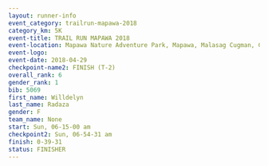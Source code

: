 ```yaml
---
layout: runner-info 
event_category: trailrun-mapawa-2018 
category_km: 5K 
event-title: TRAIL RUN MAPAWA 2018 
event-location: Mapawa Nature Adventure Park, Mapawa, Malasag Cugman, Cagayan de Oro Philippines 
event-logo: 
event-date: 2018-04-29 
checkpoint-name2: FINISH (T-2) 
overall_rank: 6
gender_rank: 1
bib: 5069
first_name: Willdelyn
last_name: Radaza
gender: F
team_name: None
start: Sun, 06-15-00 am
checkpoint2: Sun, 06-54-31 am
finish: 0-39-31
status: FINISHER
---
```

